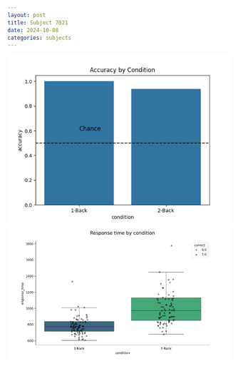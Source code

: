 ```yaml
---
layout: post
title: Subject 7021
date: 2024-10-08
categories: subjects
---
```


![](data/7021/run-6/7021_ATS_acc.png)
![](data/7021/run-6/7021_ATS_rt.png)
